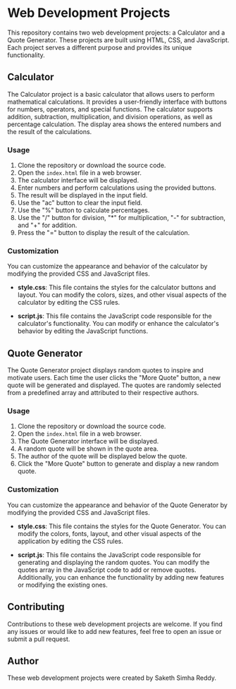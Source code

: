 

# Web Development Projects

This repository contains two web development projects: a Calculator and a Quote Generator. These projects are built using HTML, CSS, and JavaScript. Each project serves a different purpose and provides its unique functionality.

## Calculator

The Calculator project is a basic calculator that allows users to perform mathematical calculations. It provides a user-friendly interface with buttons for numbers, operators, and special functions. The calculator supports addition, subtraction, multiplication, and division operations, as well as percentage calculation. The display area shows the entered numbers and the result of the calculations.

### Usage

1. Clone the repository or download the source code.
2. Open the `index.html` file in a web browser.
3. The calculator interface will be displayed.
4. Enter numbers and perform calculations using the provided buttons.
5. The result will be displayed in the input field.
6. Use the "ac" button to clear the input field.
7. Use the "%" button to calculate percentages.
8. Use the "/" button for division, "*" for multiplication, "-" for subtraction, and "+" for addition.
9. Press the "=" button to display the result of the calculation.

### Customization

You can customize the appearance and behavior of the calculator by modifying the provided CSS and JavaScript files.

- **style.css**: This file contains the styles for the calculator buttons and layout. You can modify the colors, sizes, and other visual aspects of the calculator by editing the CSS rules.

- **script.js**: This file contains the JavaScript code responsible for the calculator's functionality. You can modify or enhance the calculator's behavior by editing the JavaScript functions.

## Quote Generator

The Quote Generator project displays random quotes to inspire and motivate users. Each time the user clicks the "More Quote" button, a new quote will be generated and displayed. The quotes are randomly selected from a predefined array and attributed to their respective authors.

### Usage

1. Clone the repository or download the source code.
2. Open the `index.html` file in a web browser.
3. The Quote Generator interface will be displayed.
4. A random quote will be shown in the quote area.
5. The author of the quote will be displayed below the quote.
6. Click the "More Quote" button to generate and display a new random quote.

### Customization

You can customize the appearance and behavior of the Quote Generator by modifying the provided CSS and JavaScript files.

- **style.css**: This file contains the styles for the Quote Generator. You can modify the colors, fonts, layout, and other visual aspects of the application by editing the CSS rules.

- **script.js**: This file contains the JavaScript code responsible for generating and displaying the random quotes. You can modify the quotes array in the JavaScript code to add or remove quotes. Additionally, you can enhance the functionality by adding new features or modifying the existing ones.

## Contributing

Contributions to these web development projects are welcome. If you find any issues or would like to add new features, feel free to open an issue or submit a pull request.


## Author

These web development projects were created by Saketh Simha Reddy.
